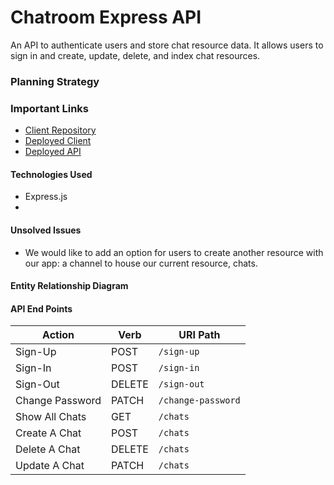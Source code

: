 # Chatroom Express API
An API to authenticate users and store chat resource data. It allows users to sign in and create, update, delete, and index chat resources.

### Planning Strategy
### Important Links
- [Client Repository](https://github.com/Mandeloreann/chat-room-express-2)
- [Deployed Client](https://mandeloreann.github.io/chat-room/#/)
- [Deployed API](https://chatroommm.herokuapp.com/)

#### Technologies Used
- Express.js
-
#### Unsolved Issues
- We would like to add an option for users to create another resource with our app: a channel to house our current resource, chats.
#### Entity Relationship Diagram
#### API End Points
| Action | Verb   | URI Path               |
|--------|--------|------------------------|
| Sign-Up | POST   | `/sign-up`             |
| Sign-In | POST   | `/sign-in`             |
| Sign-Out | DELETE | `/sign-out`            |
| Change Password | PATCH  | `/change-password`   |
| Show All Chats | GET    | `/chats`             |
| Create A Chat | POST   | `/chats`             |
| Delete A Chat | DELETE | `/chats`            |
| Update A Chat | PATCH  | `/chats`     |
